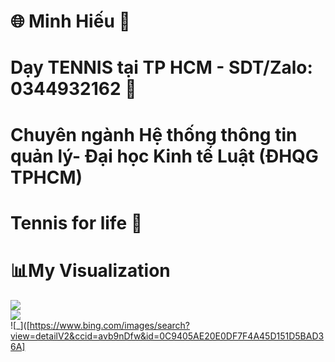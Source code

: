 
# 🌐  Minh Hiếu 🎾 
# Dạy TENNIS tại TP HCM - SDT/Zalo: 0344932162  🎾
# Chuyên ngành Hệ thống thông tin quản lý- Đại học Kinh tế Luật (ĐHQG TPHCM)
# Tennis for life 🎾
# 📊My Visualization
![](https://github-readme-stats.vercel.app/api?username=minhhieu247&theme=radical&hide_border=false&include_all_commits=false&count_private=false)<br/>
![](https://github-readme-streak-stats.herokuapp.com/?user=minhhieu247&theme=radical&hide_border=false)<br/>
![_]([https://www.bing.com/images/search?view=detailV2&ccid=avb9nDfw&id=0C9405AE20E0DF7F4A45D151D5BAD36A]




